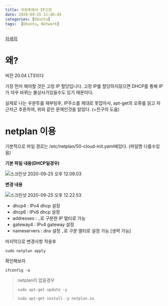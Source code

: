 ```yaml
---
title: 우분투에서 IP고정
date: 2020-09-25 11:46:45
categories: [Ubuntu]
tags:  [Ubuntu, Network]
---
```


[자세히](https://blog.dalso.org/linux/ubuntu-20-04-lts/9069)

# 왜? 

버전 20.04 LTS이다

가장 먼저 해야할 것은 고정 IP 할당입니다.
고정 IP를 할당하지않으면 DHCP를 통해 IP가 자꾸 바뀌는 불상사가있을수도 있기 때문이다.

실제로 나는 우분투를 재부팅후, IP주소를 제대로 못잡아서, apt-get의 오류를 읽고 차근차근 추론하여, 위와 같은 문제인것을 알았다. (+친구의 도움)

# netplan 이용

기본적으로 파일 경로는 /etc/netplan/50-cloud-init.yaml에있다. (파일명 다를수있음)

__기본 파일 내용(DHCP일경우)__

![스크린샷 2020-09-25 오후 12.09.03](https://tva1.sinaimg.cn/large/007S8ZIlgy1gj2qdggdn8j30rr0eat9n.jpg)

__변경 내용__

![스크린샷 2020-09-25 오후 12.22.53](https://tva1.sinaimg.cn/large/007S8ZIlgy1gj2qelmcedj30rc0jmjt4.jpg)

- dhcp4 : IPv4 dhcp 설정
- dhcp6 : IPv6 dhcp 설정
- addresses : `,`로 구분한 IP 멀티로 가능
- gateway4 : IPv4 gateway 설정
- nameservers : dns 설정 `,`로 구분 멀티로 설정 가능 [생략 가능]



마지막으로 변경사항 적용후

`sudo netplan apply`

확인해보자

`ifconfig -a`



> netplan이 없을경우 
>
> `sudo apt-get update -y`
>
> `sudo apt-get install -y netplan.io`

